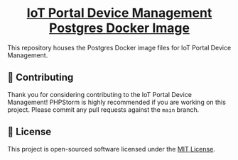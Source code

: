 <h1 align="center">
  <a href="https://github.com/iot-portal-device-management/postgres">
    IoT Portal Device Management Postgres Docker Image
  </a>
</h1>

This repository houses the Postgres Docker image files for IoT Portal Device Management.

## 👏 Contributing

Thank you for considering contributing to the IoT Portal Device Management! PHPStorm is highly recommended if you are
working on this project. Please commit any pull requests against the `main` branch.

## 📄 License

This project is open-sourced software licensed under the [MIT License](https://spdx.org/licenses/MIT.html).